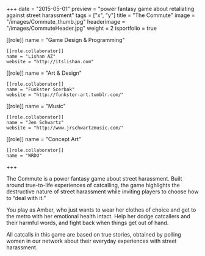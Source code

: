 +++
date = "2015-05-01"
preview = "power fantasy game about retaliating against street harassment"
tags = ["x", "y"]
title = "The Commute"
image = "/images/Commute_thumb.jpg"
headerimage = "/images/CommuteHeader.jpg"
weight = 2
isportfolio = true

[[role]]
	name = "Game Design & Programming"
	
	[[role.collaborator]]
	name = "Lishan AZ"
	website = "http://itslishan.com"

[[role]]
	name = "Art & Design"

	[[role.collaborator]]
	name = "Funkster Scerbak"
	website = "http://funkster-art.tumblr.com/"

[[role]]
	name = "Music"

	[[role.collaborator]]
	name = "Jen Schwartz"
	website = "http://www.jrschwartzmusic.com/"

[[role]]
	name = "Concept Art"

	[[role.collaborator]]
	name = "WRDÖ"

+++

The Commute is a power fantasy game about street harassment. Built around true-to-life experiences of catcalling, the game highlights the destructive nature of street harassment while inviting players to choose how to “deal with it.”

You play as Amber, who just wants to wear her clothes of choice and get to the metro with her emotional health intact. Help her dodge catcallers and their harmful words, and fight back when things get out of hand.

All catcalls in this game are based on true stories, obtained by polling women in our network about their everyday experiences with street harassment.